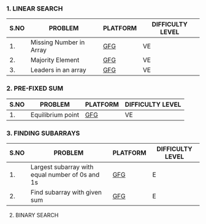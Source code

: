 ### 1. LINEAR SEARCH 
|S.NO|PROBLEM|PLATFORM|DIFFICULTY LEVEL|
|----|-------|--------|----------------|
|1.|Missing Number in Array|[GFG](https://www.geeksforgeeks.org/find-the-missing-number/)|VE|
|2.|Majority Element|[GFG](https://www.geeksforgeeks.org/majority-element/)|VE|
|3.|Leaders in an array|[GFG](https://www.geeksforgeeks.org/leaders-in-an-array/)|VE|

### 2. PRE-FIXED SUM
|S.NO|PROBLEM|PLATFORM|DIFFICULTY LEVEL|
|----|-------|--------|----------------|
|1.|Equilibrium point|[GFG](https://www.geeksforgeeks.org/equilibrium-index-of-an-array/)|VE|

### 3. FINDING SUBARRAYS
|S.NO|PROBLEM|PLATFORM|DIFFICULTY LEVEL|
|----|-------|--------|----------------|
|1.|Largest subarray with equal number of 0s and 1s|[GFG](https://www.geeksforgeeks.org/largest-subarray-with-equal-number-of-0s-and-1s/)|E|
|2.|Find subarray with given sum|[GFG](https://www.geeksforgeeks.org/find-subarray-with-given-sum/)|E|

2. BINARY SEARCH
